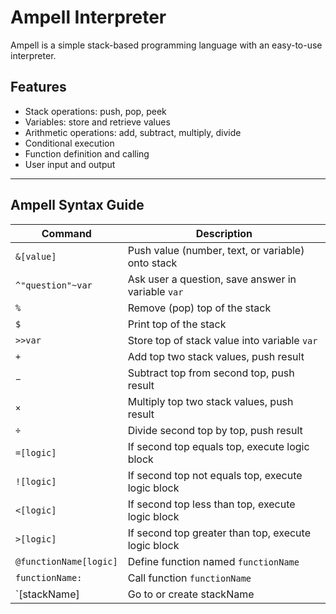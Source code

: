 # Ampell Interpreter

Ampell is a simple stack-based programming language with an easy-to-use interpreter.

## Features

- Stack operations: push, pop, peek  
- Variables: store and retrieve values  
- Arithmetic operations: add, subtract, multiply, divide  
- Conditional execution  
- Function definition and calling  
- User input and output  

---

## Ampell Syntax Guide

| Command             | Description                                     |
|---------------------|------------------------------------------------|
| `&[value]`          | Push value (number, text, or variable) onto stack |
| `^"question"~var`   | Ask user a question, save answer in variable `var` |
| `%`                 | Remove (pop) top of the stack                    |
| `$`                 | Print top of the stack                            |
| `>>var`             | Store top of stack value into variable `var`    |
| `+`                 | Add top two stack values, push result            |
| `−`                 | Subtract top from second top, push result        |
| `×`                 | Multiply top two stack values, push result        |
| `÷`                 | Divide second top by top, push result             |
| `=[logic]`          | If second top equals top, execute logic block     |
| `![logic]`          | If second top not equals top, execute logic block |
| `<[logic]`          | If second top less than top, execute logic block  |
| `>[logic]`          | If second top greater than top, execute logic block |
| `@functionName[logic]` | Define function named `functionName`            |
| `functionName:`     | Call function `functionName`                       |
|`\[stackName]        | Go to or create stackName

